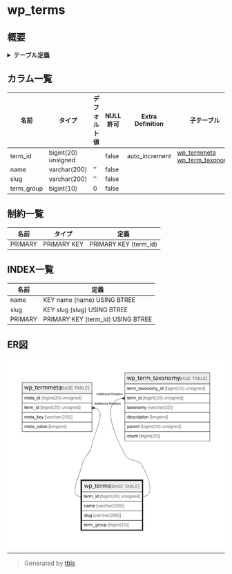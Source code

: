 # wp_terms

## 概要

<details>
<summary><strong>テーブル定義</strong></summary>

```sql
CREATE TABLE `wp_terms` (
  `term_id` bigint(20) unsigned NOT NULL AUTO_INCREMENT,
  `name` varchar(200) NOT NULL DEFAULT '',
  `slug` varchar(200) NOT NULL DEFAULT '',
  `term_group` bigint(10) NOT NULL DEFAULT 0,
  PRIMARY KEY (`term_id`),
  KEY `slug` (`slug`(191)),
  KEY `name` (`name`(191))
) ENGINE=InnoDB AUTO_INCREMENT=[Redacted by tbls] DEFAULT CHARSET=utf8mb4 COLLATE=utf8mb4_unicode_520_ci
```

</details>

## カラム一覧

| 名前         | タイプ                 | デフォルト値       | NULL許可   | Extra Definition | 子テーブル                                                                 | 親テーブル      | コメント     |
| ---------- | ------------------- | ------------ | -------- | ---------------- | --------------------------------------------------------------------- | ---------- | -------- |
| term_id    | bigint(20) unsigned |              | false    | auto_increment   | [wp_termmeta](wp_termmeta.md) [wp_term_taxonomy](wp_term_taxonomy.md) |            |          |
| name       | varchar(200)        | ''           | false    |                  |                                                                       |            |          |
| slug       | varchar(200)        | ''           | false    |                  |                                                                       |            |          |
| term_group | bigint(10)          | 0            | false    |                  |                                                                       |            |          |

## 制約一覧

| 名前      | タイプ         | 定義                    |
| ------- | ----------- | --------------------- |
| PRIMARY | PRIMARY KEY | PRIMARY KEY (term_id) |

## INDEX一覧

| 名前      | 定義                                |
| ------- | --------------------------------- |
| name    | KEY name (name) USING BTREE       |
| slug    | KEY slug (slug) USING BTREE       |
| PRIMARY | PRIMARY KEY (term_id) USING BTREE |

## ER図

![er](wp_terms.svg)

---

> Generated by [tbls](https://github.com/k1LoW/tbls)
